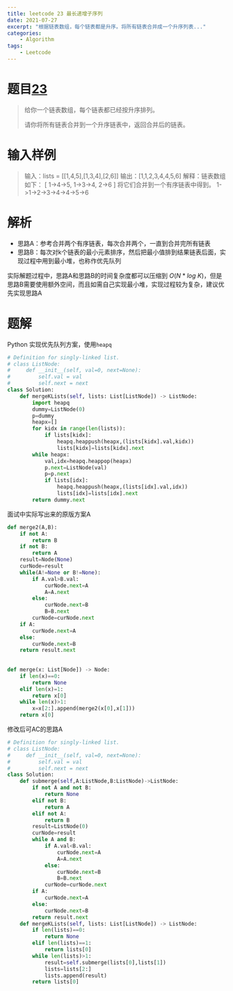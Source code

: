 ```yaml
---
title: leetcode 23 最长递增子序列
date: 2021-07-27
excerpt: "根据链表数组，每个链表都是升序。将所有链表合并成一个升序列表..."
categories: 
    - Algorithm
tags: 
    - Leetcode
---
```




# 题目[23](https://leetcode-cn.com/problems/merge-k-sorted-lists/)

> 给你一个链表数组，每个链表都已经按升序排列。
>
> 请你将所有链表合并到一个升序链表中，返回合并后的链表。

# 输入样例

> 输入：lists = [[1,4,5],[1,3,4],[2,6]]
> 输出：[1,1,2,3,4,4,5,6]
> 解释：链表数组如下：
> [
>   1->4->5,
>   1->3->4,
>   2->6
> ]
> 将它们合并到一个有序链表中得到。
> 1->1->2->3->4->4->5->6

# 解析

- 思路A：参考合并两个有序链表，每次合并两个，一直到合并完所有链表
- 思路B：每次对k个链表的最小元素排序，然后把最小值排到结果链表后面，实现过程中用到最小堆，也称作优先队列

实际解题过程中，思路A和思路B的时间复杂度都可以压缩到 $O(N*log\ K)$，但是思路B需要使用额外空间，而且如需自己实现最小堆，实现过程较为复杂，建议优先实现思路A

# 题解

Python 实现优先队列方案，使用`heapq`

```python
# Definition for singly-linked list.
# class ListNode:
#     def __init__(self, val=0, next=None):
#         self.val = val
#         self.next = next
class Solution:
    def mergeKLists(self, lists: List[ListNode]) -> ListNode:
        import heapq
        dummy=ListNode(0)
        p=dummy
        heapx=[]
        for kidx in range(len(lists)):
            if lists[kidx]:
                heapq.heappush(heapx,(lists[kidx].val,kidx))
                lists[kidx]=lists[kidx].next
        while heapx:
            val,idx=heapq.heappop(heapx)
            p.next=ListNode(val)
            p=p.next
            if lists[idx]:
                heapq.heappush(heapx,(lists[idx].val,idx))
                lists[idx]=lists[idx].next
        return dummy.next
```

面试中实际写出来的原版方案A

```python
def merge2(A,B):
    if not A:
        return B
   	if not B:
        return A
    result=Node(None)
    curNode=result
    while(A!=None or B!=None):
        if A.val>B.val:
        	curNode.next=A
            A=A.next
        else:
            curNode.next=B
            B=B.next
        curNode=curNode.next
    if A:
        curNode.next=A
    else:
        curNode.next=B
    return result.next
   
        
def merge(x: List[Node]) -> Node:
    if len(x)==0:
        return None
    elif len(x)=1:
        return x[0]
    while len(x)>1:
		x=x[2:].append(merge2(x[0],x[1])) 	
	return x[0]
```

修改后可AC的思路A

```python
# Definition for singly-linked list.
# class ListNode:
#     def __init__(self, val=0, next=None):
#         self.val = val
#         self.next = next
class Solution:
    def submerge(self,A:ListNode,B:ListNode)->ListNode:
        if not A and not B:
            return None
        elif not B:
            return A
        elif not A:
            return B
        result=ListNode(0)
        curNode=result
        while A and B:
            if A.val<B.val:
                curNode.next=A
                A=A.next
            else:
                curNode.next=B
                B=B.next
            curNode=curNode.next
        if A:
            curNode.next=A
        else:
            curNode.next=B
        return result.next     
    def mergeKLists(self, lists: List[ListNode]) -> ListNode:
        if len(lists)==0:
            return None
        elif len(lists)==1:
            return lists[0]
        while len(lists)>1:
            result=self.submerge(lists[0],lists[1])
            lists=lists[2:]
            lists.append(result)
        return lists[0]
```


